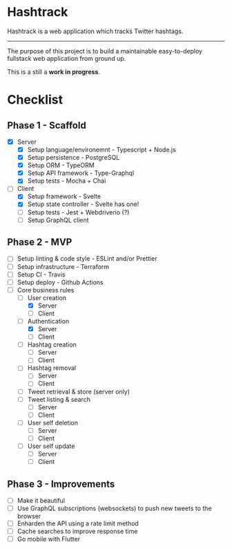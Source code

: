 # Hashtrack

Hashtrack is a web application which tracks Twitter hashtags.

<hr/>

The purpose of this project is to build a maintainable easy-to-deploy fullstack
web application from ground up.

This is a still a **work in progress**.

# Checklist

## Phase 1 - Scaffold
- [x] Server
  - [x] Setup language/environemnt - Typescript + Node.js
  - [x] Setup persistence - PostgreSQL
  - [x] Setup ORM - TypeORM
  - [x] Setup API framework - Type-Graphql
  - [x] Setup tests - Mocha + Chai
- [ ] Client
  - [x] Setup framework - Svelte
  - [x] Setup state controller - Svelte has one!
  - [ ] Setup tests - Jest + Webdriverio (?)
  - [ ] Setup GraphQL client

## Phase 2 - MVP
- [ ] Setup linting & code style - ESLint and/or Prettier
- [ ] Setup infrastructure - Terraform
- [ ] Setup CI - Travis
- [ ] Setup deploy - Github Actions
- [ ] Core business rules
  - [ ] User creation
    - [x] Server
    - [ ] Client
  - [ ] Authentication
    - [x] Server
    - [ ] Client
  - [ ] Hashtag creation
    - [ ] Server
    - [ ] Client
  - [ ] Hashtag removal
    - [ ] Server
    - [ ] Client
  - [ ] Tweet retrieval & store (server only)
  - [ ] Tweet listing & search
    - [ ] Server
    - [ ] Client
  - [ ] User self deletion
    - [ ] Server
    - [ ] Client
  - [ ] User self update
    - [ ] Server
    - [ ] Client

## Phase 3 - Improvements
- [ ] Make it beautiful
- [ ] Use GraphQL subscriptions (websockets) to push new tweets to the browser
- [ ] Enharden the API using a rate limit method
- [ ] Cache searches to improve response time
- [ ] Go mobile with Flutter
